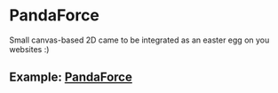 # PandaForce

Small canvas-based 2D came to be integrated as an easter egg on you websites :)

## Example: [PandaForce](https://mgrin.github.io/PandaForce/)
